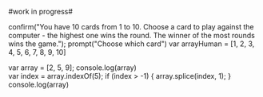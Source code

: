 #work in progress#


confirm("You have 10 cards from 1 to 10. Choose a card to play against the computer - the highest one wins the round. The winner of the most rounds wins the game."); 
prompt("Choose which card")
var arrayHuman = [1, 2, 3, 4, 5, 6, 7, 8, 9, 10]


var array = [2, 5, 9];
console.log(array)	
var index = array.indexOf(5);
if (index > -1) {
    array.splice(index, 1);
}
console.log(array)




